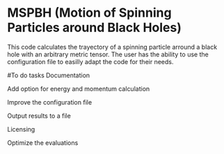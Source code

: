 # MSPBH (Motion of Spinning Particles around Black Holes)

This code calculates the trayectory of a spinning particle arround a black hole with an arbitrary metric tensor. The user has the ability to use the configuration file to easilly adapt the code for their needs. 



#To do tasks
Documentation

Add option for energy and momentum calculation

Improve the configuration file

Output results to a file

Licensing

Optimize the evaluations
